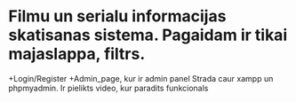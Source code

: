 # Filmu un serialu informacijas skatisanas sistema. Pagaidam ir tikai majaslappa, filtrs.
+Login/Register +Admin_page, kur ir admin panel
Strada caur xampp un phpmyadmin.
Ir pielikts video, kur paradits funkcionals
